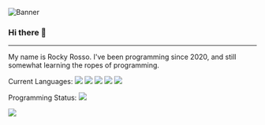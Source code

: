 ![Banner](https://user-images.githubusercontent.com/79947006/180616581-a517e0a4-c787-4529-8138-31a7024f89bb.png)

### Hi there 👋
----
My name is Rocky Rosso. I've been programming since 2020, and still somewhat learning the ropes of programming.

Current Languages:
![](https://img.shields.io/badge/-Javascript-informational?style=flat&logo=javascript&logoColor=white&color=F7DF1E)
![](https://img.shields.io/badge/-GDScript-informational?style=flat&logo=godot-engine&logoColor=white&color=478CBF)
![](https://img.shields.io/badge/-Python-informational?style=flat&logo=python&logoColor=white&color=3776AB)
![](https://img.shields.io/badge/-CS-informational?style=flat&logo=c-sharp&logoColor=white&color=239120)
![](https://img.shields.io/badge/-Lua-informational?style=flat&logo=lua&logoColor=white&color=2C2D72)

Programming Status:
![](https://img.shields.io/badge/-Moderate-informational?style=flat&color=ffd414)

<img align="center" src="https://github-readme-stats.vercel.app/api/top-langs/?username=RockyRosso&theme=dark" />
